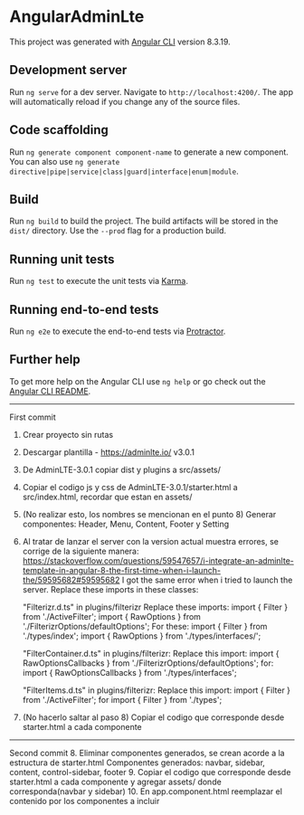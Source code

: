 # AngularAdminLte

This project was generated with [Angular CLI](https://github.com/angular/angular-cli) version 8.3.19.

## Development server

Run `ng serve` for a dev server. Navigate to `http://localhost:4200/`. The app will automatically reload if you change any of the source files.

## Code scaffolding

Run `ng generate component component-name` to generate a new component. You can also use `ng generate directive|pipe|service|class|guard|interface|enum|module`.

## Build

Run `ng build` to build the project. The build artifacts will be stored in the `dist/` directory. Use the `--prod` flag for a production build.

## Running unit tests

Run `ng test` to execute the unit tests via [Karma](https://karma-runner.github.io).

## Running end-to-end tests

Run `ng e2e` to execute the end-to-end tests via [Protractor](http://www.protractortest.org/).

## Further help

To get more help on the Angular CLI use `ng help` or go check out the [Angular CLI README](https://github.com/angular/angular-cli/blob/master/README.md).

---------------------------------
First commit 

1. Crear proyecto sin rutas
2. Descargar plantilla - https://adminlte.io/ v3.0.1
3. De AdminLTE-3.0.1 copiar dist y plugins a src/assets/
4. Copiar el codigo js y css de AdminLTE-3.0.1/starter.html a src/index.html, recordar que estan en assets/
5. (No realizar esto, los nombres se mencionan en el punto 8) 
    Generar componentes: Header, Menu, Content, Footer y Setting 
6. Al tratar de lanzar el server con la version actual muestra errores, se corrige de la siguiente manera:
	https://stackoverflow.com/questions/59547657/i-integrate-an-adminlte-template-in-angular-8-the-first-time-when-i-launch-the/59595682#59595682
	I got the same error when i tried to launch the server.
	Replace these imports in these classes: 

	"Filterizr.d.ts" in plugins/filterizr
	Replace these imports:
	import { Filter } from './ActiveFilter';
	import { RawOptions } from './FilterizrOptions/defaultOptions';
	For these:
	import { Filter } from './types/index';
	import { RawOptions } from './types/interfaces/';

	"FilterContainer.d.ts" in plugins/filterizr:
	Replace this import:
	import { RawOptionsCallbacks } from './FilterizrOptions/defaultOptions';
	for:
	import { RawOptionsCallbacks } from './types/interfaces';

	"FilterItems.d.ts" in plugins/filterizr:
	Replace this import:
	import { Filter } from './ActiveFilter';
	for
	import { Filter } from './types';
7. (No hacerlo saltar al paso 8) Copiar el codigo que corresponde desde starter.html a cada componente

---------------------------------------------------------------------------

Second commit
8. Eliminar componentes generados, se crean acorde a la estructura de starter.html
	Componentes generados: navbar, sidebar, content, control-sidebar, footer
9. Copiar el codigo que corresponde desde starter.html a cada componente y agregar assets/ donde corresponda(navbar y sidebar)
10. En app.component.html reemplazar el contenido por los componentes a incluir
